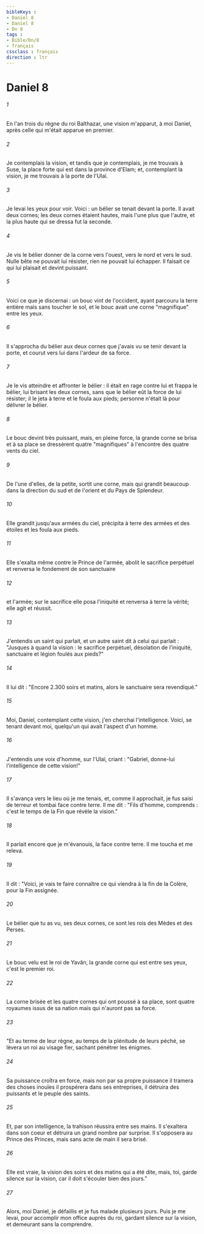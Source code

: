 ```yaml
---
bibleKeys : 
- Daniel 8
- Daniel 8
- Dn 8
tags : 
- Bible/Dn/8
- français
cssclass : français
direction : ltr
---
```


# Daniel 8

###### 1
En l'an trois du règne du roi Balthazar, une vision m'apparut, à moi Daniel, après celle qui m'était apparue en premier.
###### 2
Je contemplais la vision, et tandis que je contemplais, je me trouvais à Suse, la place forte qui est dans la province d'Elam; et, contemplant la vision, je me trouvais à la porte de l'Ulaï.
###### 3
Je levai les yeux pour voir. Voici : un bélier se tenait devant la porte. Il avait deux cornes; les deux cornes étaient hautes, mais l'une plus que l'autre, et la plus haute qui se dressa fut la seconde.
###### 4
Je vis le bélier donner de la corne vers l'ouest, vers le nord et vers le sud. Nulle bête ne pouvait lui résister, rien ne pouvait lui échapper. Il faisait ce qui lui plaisait et devint puissant.
###### 5
Voici ce que je discernai : un bouc vint de l'occident, ayant parcouru la terre entière mais sans toucher le sol, et le bouc avait une corne "magnifique" entre les yeux.
###### 6
Il s'approcha du bélier aux deux cornes que j'avais vu se tenir devant la porte, et courut vers lui dans l'ardeur de sa force.
###### 7
Je le vis atteindre et affronter le bélier : il était en rage contre lui et frappa le bélier, lui brisant les deux cornes, sans que le bélier eût la force de lui résister; il le jeta à terre et le foula aux pieds; personne n'était là pour délivrer le bélier.
###### 8
Le bouc devint très puissant, mais, en pleine force, la grande corne se brisa et à sa place se dressèrent quatre "magnifiques" à l'encontre des quatre vents du ciel.
###### 9
De l'une d'elles, de la petite, sortit une corne, mais qui grandit beaucoup dans la direction du sud et de l'orient et du Pays de Splendeur.
###### 10
Elle grandit jusqu'aux armées du ciel, précipita à terre des armées et des étoiles et les foula aux pieds.
###### 11
Elle s'exalta même contre le Prince de l'armée, abolit le sacrifice perpétuel et renversa le fondement de son sanctuaire
###### 12
et l'armée; sur le sacrifice elle posa l'iniquité et renversa à terre la vérité; elle agit et réussit.
###### 13
J'entendis un saint qui parlait, et un autre saint dit à celui qui parlait : "Jusques à quand la vision : le sacrifice perpétuel, désolation de l'iniquité, sanctuaire et légion foulés aux pieds?"
###### 14
Il lui dit : "Encore 2.300 soirs et matins, alors le sanctuaire sera revendiqué."
###### 15
Moi, Daniel, contemplant cette vision, j'en cherchai l'intelligence. Voici, se tenant devant moi, quelqu'un qui avait l'aspect d'un homme.
###### 16
J'entendis une voix d'homme, sur l'Ulaï, criant : "Gabriel, donne-lui l'intelligence de cette vision!"
###### 17
Il s'avança vers le lieu où je me tenais, et, comme il approchait, je fus saisi de terreur et tombai face contre terre. Il me dit : "Fils d'homme, comprends : c'est le temps de la Fin que révèle la vision."
###### 18
Il parlait encore que je m'évanouis, la face contre terre. Il me toucha et me releva.
###### 19
Il dit : "Voici, je vais te faire connaître ce qui viendra à la fin de la Colère, pour la Fin assignée.
###### 20
Le bélier que tu as vu, ses deux cornes, ce sont les rois des Mèdes et des Perses.
###### 21
Le bouc velu est le roi de Yavân, la grande corne qui est entre ses yeux, c'est le premier roi.
###### 22
La corne brisée et les quatre cornes qui ont poussé à sa place, sont quatre royaumes issus de sa nation mais qui n'auront pas sa force.
###### 23
"Et au terme de leur règne, au temps de la plénitude de leurs péché, se lèvera un roi au visage fier, sachant pénétrer les énigmes.
###### 24
Sa puissance croîtra en force, mais non par sa propre puissance il tramera des choses inouïes il prospérera dans ses entreprises, il détruira des puissants et le peuple des saints.
###### 25
Et, par son intelligence, la trahison réussira entre ses mains. Il s'exaltera dans son coeur et détruira un grand nombre par surprise. Il s'opposera au Prince des Princes, mais sans acte de main il sera brisé.
###### 26
Elle est vraie, la vision des soirs et des matins qui a été dite, mais, toi, garde silence sur la vision, car il doit s'écouler bien des jours."
###### 27
Alors, moi Daniel, je défaillis et je fus malade plusieurs jours. Puis je me levai, pour accomplir mon office auprès du roi, gardant silence sur la vision, et demeurant sans la comprendre.
